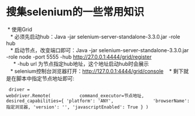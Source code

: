 # 搜集selenium的一些常用知识
  * 使用Grid</br>
    * 必须先启动hub：Java -jar selenium-server-standalone-3.3.0.jar -role hub</br>
    * 启动节点，改变端口即可：Java -jar selenium-server-standalone-3.3.0.jar -role node -port 5555 -hub http://27.0.0.1:4444/grid/register </br>
      * -hub url 为节点指定hub地址，这个地址启动hub时会展示</br>
    * selenium控制台浏览器打开：http://127.0.0.1:4444/grid/console
    * 剩下就是在脚本中指定节点地址即可:
    <pre><code>
      driver = webdriver.Remote(
            command_executor=节点地址,
            desired_capabilities={
                'platform': 'ANY',
                'browserName': 指定浏览器,
                'version': '',
                'javascriptEnabled': True
            }
        )
    </pre></code>
